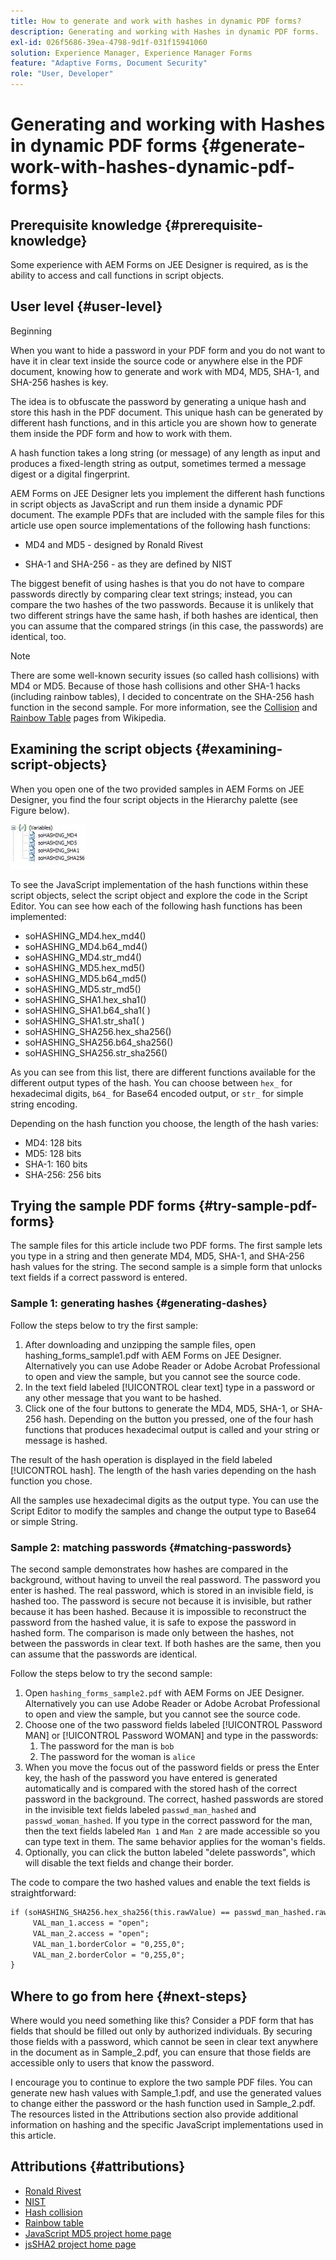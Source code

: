 ```yaml
---
title: How to generate and work with hashes in dynamic PDF forms?
description: Generating and working with Hashes in dynamic PDF forms.
exl-id: 026f5686-39ea-4798-9d1f-031f15941060
solution: Experience Manager, Experience Manager Forms
feature: "Adaptive Forms, Document Security"
role: "User, Developer"
---
```

# Generating and working with Hashes in dynamic PDF forms {#generate-work-with-hashes-dynamic-pdf-forms}

## Prerequisite knowledge {#prerequisite-knowledge}

Some experience with AEM Forms on JEE Designer is required, as is the ability to access and call functions in script objects.

## User level {#user-level}

Beginning

When you want to hide a password in your PDF form and you do not want to have it in clear text inside the source code or anywhere else in the PDF document, knowing how to generate and work with MD4, MD5, SHA-1, and SHA-256 hashes is key.

The idea is to obfuscate the password by generating a unique hash and store this hash in the PDF document. This unique hash can be generated by different hash functions, and in this article you are shown how to generate them inside the PDF form and how to work with them.

A hash function takes a long string (or message) of any length as input and produces a fixed-length string as output, sometimes termed a message digest or a digital fingerprint.

AEM Forms on JEE Designer lets you implement the different hash functions in script objects as JavaScript and run them inside a dynamic PDF document. The example PDFs that are included with the sample files for this article use open source implementations of the following hash functions:

* MD4 and MD5 - designed by Ronald Rivest

* SHA-1 and SHA-256 - as they are defined by NIST

The biggest benefit of using hashes is that you do not have to compare passwords directly by comparing clear text strings; instead, you can compare the two hashes of the two passwords. Because it is unlikely that two different strings have the same hash, if both hashes are identical, then you can assume that the compared strings (in this case, the passwords) are identical, too.

>[!NOTE]
>
>There are some well-known security issues (so called hash collisions) with MD4 or MD5. Because of those hash collisions and other SHA-1 hacks (including rainbow tables), I decided to concentrate on the SHA-256 hash function in the second sample. For more information, see the [Collision](https://en.wikipedia.org/wiki/Hash_collision) and [Rainbow Table](https://en.wikipedia.org/wiki/Rainbow_table) pages from Wikipedia.

## Examining the script objects {#examining-script-objects}

When you open one of the two provided samples in AEM Forms on JEE Designer, you find the four script objects in the Hierarchy palette (see Figure below).

![Variables](assets/variables.jpg)

To see the JavaScript implementation of the hash functions within these script objects, select the script object and explore the code in the Script Editor. You can see how each of the following hash functions has been implemented:

* soHASHING_MD4.hex_md4()
* soHASHING_MD4.b64_md4()
* soHASHING_MD4.str_md4()
* soHASHING_MD5.hex_md5()
* soHASHING_MD5.b64_md5()
* soHASHING_MD5.str_md5()
* soHASHING_SHA1.hex_sha1()
* soHASHING_SHA1.b64_sha1( )
* soHASHING_SHA1.str_sha1( )
* soHASHING_SHA256.hex_sha256()
* soHASHING_SHA256.b64_sha256()
* soHASHING_SHA256.str_sha256()

As you can see from this list, there are different functions available for the different output types of the hash. You can choose between `hex_` for hexadecimal digits, `b64_` for Base64 encoded output, or `str_` for simple string encoding.

Depending on the hash function you choose, the length of the hash varies:

* MD4: 128 bits
* MD5: 128 bits
* SHA-1: 160 bits
* SHA-256: 256 bits

## Trying the sample PDF forms {#try-sample-pdf-forms}

The sample files for this article include two PDF forms. The first sample lets you type in a string and then generate MD4, MD5, SHA-1, and SHA-256 hash values for the string. The second sample is a simple form that unlocks text fields if a correct password is entered.

### Sample 1:  generating hashes {#generating-dashes}

Follow the steps below to try the first sample:

1. After downloading and unzipping the sample files, open hashing_forms_sample1.pdf with AEM Forms on JEE Designer. Alternatively you can use Adobe Reader or Adobe Acrobat Professional to open and view the sample, but you cannot see the source code.
1. In the text field labeled [!UICONTROL clear text] type in a password or any other message that you want to be hashed.
1. Click one of the four buttons to generate the MD4, MD5, SHA-1, or SHA-256 hash. Depending on the button you pressed, one of the four hash functions that produces hexadecimal output is called and your string or message is hashed.

The result of the hash operation is displayed in the field labeled [!UICONTROL hash]. The length of the hash varies depending on the hash function you chose.

All the samples use hexadecimal digits as the output type. You can use the Script Editor to modify the samples and change the output type to Base64 or simple String.

### Sample 2:  matching passwords {#matching-passwords}

The second sample demonstrates how hashes are compared in the background, without having to unveil the real password. The password you enter is hashed. The real password, which is stored in an invisible field, is hashed too. The password is secure not because it is invisible, but rather because it has been hashed. Because it is impossible to reconstruct the password from the hashed value, it is safe to expose the password in hashed form. The comparison is made only between the hashes, not between the passwords in clear text. If both hashes are the same, then you can assume that the passwords are identical.

Follow the steps below to try the second sample:

1. Open `hashing_forms_sample2.pdf` with AEM Forms on JEE Designer. Alternatively you can use Adobe Reader or Adobe Acrobat Professional to open and view the sample, but you cannot see the source code.
1. Choose one of the two password fields labeled [!UICONTROL Password MAN] or [!UICONTROL Password WOMAN] and type in the passwords:
   1. The password for the man is `bob`
   1. The password for the woman is `alice`
1. When you move the focus out of the password fields or press the Enter key, the hash of the password you have entered is generated automatically and is compared with the stored hash of the correct password in the background. The correct, hashed passwords are stored in the invisible text fields labeled `passwd_man_hashed` and `passwd_woman_hashed`. If you type in the correct password for the man, then the text fields labeled `Man 1` and `Man 2` are made accessible so you can type text in them. The same behavior applies for the woman's fields.
1. Optionally, you can click the button labeled "delete passwords", which will disable the text fields and change their border.

The code to compare the two hashed values and enable the text fields is straightforward:

```xml
if (soHASHING_SHA256.hex_sha256(this.rawValue) == passwd_man_hashed.rawValue){
     VAL_man_1.access = "open";
     VAL_man_2.access = "open";
     VAL_man_1.borderColor = "0,255,0";
     VAL_man_2.borderColor = "0,255,0";
}
```

## Where to go from here {#next-steps}

Where would you need something like this? Consider a PDF form that has fields that should be filled out only by authorized individuals. By securing those fields with a password, which cannot be seen in clear text anywhere in the document as in Sample_2.pdf, you can ensure that those fields are accessible only to users that know the password.

I encourage you to continue to explore the two sample PDF files.  You can generate new hash values with Sample_1.pdf, and use the generated values to change either the password or the hash function used in Sample_2.pdf.  The resources listed in the Attributions section also provide additional information on hashing and the specific JavaScript implementations used in this article.

## Attributions {#attributions}

* [Ronald Rivest](https://en.wikipedia.org/wiki/Ron_Rivest)
* [NIST](https://csrc.nist.gov/projects/cryptographic-standards-and-guidelines)
* [Hash collision](https://en.wikipedia.org/wiki/Hash_collision)
* [Rainbow table](https://en.wikipedia.org/wiki/Rainbow_table)
* [JavaScript MD5 project home page](https://pajhome.org.uk/crypt/md5/)
* [jsSHA2 project home page](https://anmar.eu.org/projects/jssha2/)
